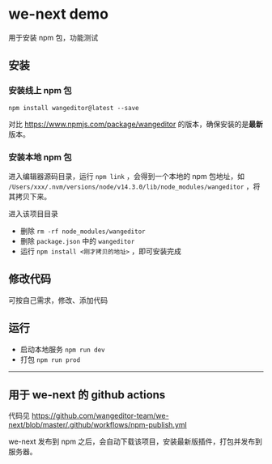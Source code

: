 # we-next demo

用于安装 npm 包，功能测试

## 安装

### 安装线上 npm 包

`npm install wangeditor@latest --save`

对比 https://www.npmjs.com/package/wangeditor 的版本，确保安装的是**最新**版本。

### 安装本地 npm 包

进入编辑器源码目录，运行 `npm link` ，会得到一个本地的 npm 包地址，如 `/Users/xxx/.nvm/versions/node/v14.3.0/lib/node_modules/wangeditor` ，将其拷贝下来。

进入该项目目录
- 删除 `rm -rf node_modules/wangeditor`
- 删除 `package.json` 中的 `wangeditor`
- 运行 `npm install <刚才拷贝的地址>` ，即可安装完成

## 修改代码

可按自己需求，修改、添加代码

## 运行

- 启动本地服务 `npm run dev`
- 打包 `npm run prod`

-------

## 用于 we-next 的 github actions

代码见 https://github.com/wangeditor-team/we-next/blob/master/.github/workflows/npm-publish.yml

we-next 发布到 npm 之后，会自动下载该项目，安装最新版插件，打包并发布到服务器。
